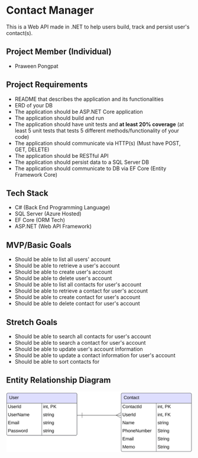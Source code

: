 # Contact Manager

This is a Web API made in .NET to help users build, track and persist user's contact(s). 

## Project Member (Individual)
- Praween Pongpat

## Project Requirements
- README that describes the application and its functionalities
- ERD of your DB
- The application should be ASP.NET Core application
- The application should build and run
- The application should have unit tests and **at least 20% coverage** (at least 5 unit tests that tests 5 different methods/functionality of your code)
- The application should communicate via HTTP(s) (Must have POST, GET, DELETE)
- The application should be RESTful API
- The application should persist data to a SQL Server DB
- The application should communicate to DB via EF Core (Entity Framework Core)

## Tech Stack

- C# (Back End Programming Language)
- SQL Server (Azure Hosted)
- EF Core (ORM Tech)
- ASP.NET (Web API Framework)

## MVP/Basic Goals
- Should be able to list all users' account
- Should be able to retrieve a user's account
- Should be able to create user's account
- Should be able to delete user's account
- Should be able to list all contacts for user's account
- Should be able to retrieve a contact for user's account
- Should be able to create contact for user's account
- Should be able to delete contact for user's account

## Stretch Goals
- Should be able to search all contacts for user's account
- Should be able to search a contact for user's account
- Should be able to update user's account information
- Should be able to update a contact information for user's account
- Should be able to sort contacts for 

## Entity Relationship Diagram
![p1_ERD](./p1_ERD.png)

